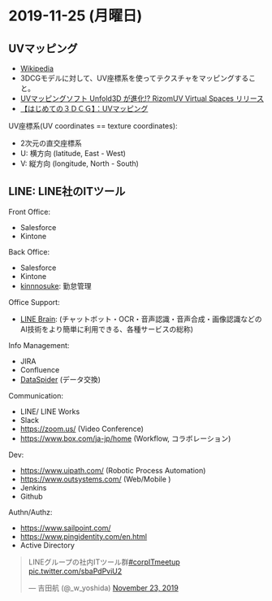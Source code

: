 # 2019-11-25 (月曜日)

## UVマッピング

- [Wikipedia](https://en.wikipedia.org/wiki/UV_mapping)
- 3DCGモデルに対して、UV座標系を使ってテクスチャをマッピングすること。
- [UVマッピングソフト Unfold3D が進化!? RizomUV Virtual Spaces リリース](https://3dtotal.jp/news/12809/)
- [【はじめての３ＤＣＧ】：UVマッピング](http://www.asahi-net.or.jp/~qb3k-kwsk/3dcg/know/color/color41.html)

UV座標系(UV coordinates == texture coordinates):

- 2次元の直交座標系
- U: 横方向 (latitude, East - West)
- V: 縦方向 (longitude, North - South)

## LINE: LINE社のITツール

Front Office:

- Salesforce
- Kintone

Back Office:

- Salesforce
- Kintone
- [kinnnosuke](https://www.kinnosuke.jp/): 勤怠管理

Office Support:

- [LINE Brain](https://www.linebrain.ai/#about): (チャットボット・OCR・音声認識・音声合成・画像認識などの
AI技術をより簡単に利用できる、各種サービスの総称)

Info Management:

- JIRA
- Confluence
- [DataSpider](https://www.otsuka-shokai.co.jp/products/dwh/bi-tool/dataspider/feature/) (データ交換) 

Communication:

- LINE/ LINE Works
- Slack
- https://zoom.us/ (Video Conference)
- https://www.box.com/ja-jp/home (Workflow, コラボレーション)

Dev:

- https://www.uipath.com/ (Robotic Process Automation)
- https://www.outsystems.com/ (Web/Mobile   )
- Jenkins
- Github

Authn/Authz:

- https://www.sailpoint.com/
- https://www.pingidentity.com/en.html
- Active Directory

<blockquote class="twitter-tweet"><p lang="ja" dir="ltr">LINEグループの社内ITツール群<a href="https://twitter.com/hashtag/corpITmeetup?src=hash&amp;ref_src=twsrc%5Etfw">#corpITmeetup</a> <a href="https://t.co/sbaPdPviU2">pic.twitter.com/sbaPdPviU2</a></p>&mdash; 吉田航 (@_w_yoshida) <a href="https://twitter.com/_w_yoshida/status/1198108535113936896?ref_src=twsrc%5Etfw">November 23, 2019</a></blockquote> <script async src="https://platform.twitter.com/widgets.js" charset="utf-8"></script>
